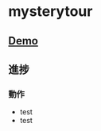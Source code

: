 # mysterytour

## <a href="https://taroosg.github.io/mysterytour/" target="_blank">Demo</a>

## 進捗
### 動作
- test
- test
